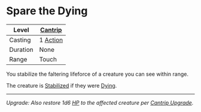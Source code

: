 # Spare the Dying

| Level    | [Cantrip]({Cantrips}.md)                                              |
| -------- | --------------------------------------------------------------------- |
| Casting  | 1 [Action](../../../../Game%20Procedures/Core%20Procedures/Action.md) |
| Duration | None                                                                  |
| Range    | Touch                                                                 |

You stabilize the faltering lifeforce of a creature you can see within range.

The creature is [Stabilized](../../../../Game%20Procedures/Conditions/Stabilized.md) if they were [Dying](../../../../Game%20Procedures/Conditions/Dying.md).

---
*Upgrade: Also restore 1d6 [HP](../../../../Player%20Characters/Point%20Pools/Health%20Points.md) to the affected creature per [Cantrip Upgrade](../../Cantrip%20Upgrade.md).*
